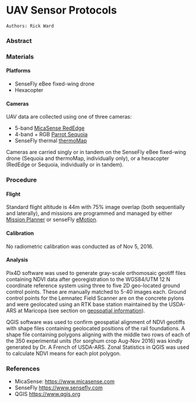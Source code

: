 # UAV Sensor Protocols

```
Authors: Rick Ward
```

### Abstract

### Materials

#### Platforms

* SenseFly eBee fixed-wing drone
* Hexacopter

#### Cameras

UAV data are collected using one of three cameras: 

* 5-band [MicaSense RedEdge](https://www.micasense.com/rededge)
* 4-band + RGB [Parrot Sequoia](https://www.micasense.com/sequoia)
* SenseFly thermal [thermoMap](https://www.sensefly.com/drones/accessories.html)

Cameras are carried singly or in tandem on the SenseFly eBee fixed-wing drone (Sequoia and thermoMap, individually only), or a hexacopter (RedEdge or Sequoia, individually or in tandem).

### Procedure

#### Flight 

Standard flight altitude is 44m with 75% image overlap (both sequentially and laterally), and missions are programmed and managed by either [Mission Planner](http://ardupilot.org/planner/index.html#) or senseFly [eMotion](https://www.sensefly.com/software/emotion-2.html).

#### Calibration

No radiometric calibration was conducted as of Nov 5, 2016.

 

#### Analysis

Pix4D software was used to generate gray-scale orthomosaic geotiff files containing NDVI data after georegistration to the WGS84/UTM 12 N coordinate reference system using three to five 2D geo-located ground control points. These are manually matched to 5-40 images each. Ground control points for the Lemnatec Field Scanner are on the concrete pylons and were geolocated using an RTK base station maintained by the USDA-ARS at Maricopa (see section on [geospatial information](/user/geospatial-information.md)).

QGIS software was used to confirm geospatial alignment of NDVI geotiffs with shape files containing geolocated positions of the rail foundations. A shape file containing polygons aligning with the middle two rows of each of the 350 experimental units (for sorghum crop Aug-Nov 2016) was kindly generated by Dr. A French of USDA-ARS. Zonal Statistics in QGIS was used to calculate NDVI means for each plot polygon.

### References

* MicaSense: https://www.micasense.com
* SenseFly https://www.sensefly.com
* QGIS https://www.qgis.org

